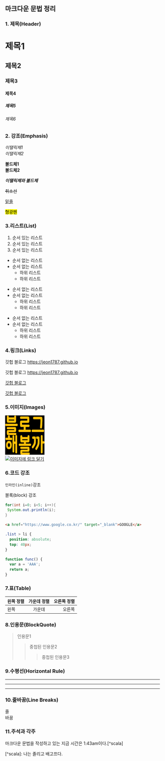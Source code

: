 ## 마크다운 문법 정리

### 1. 제목(Header)
# 제목1
## 제목2
### 제목3
#### 제목4
##### 제목5
###### 제목6

### 2. 강조(Emphasis)
*이탤릭체1*<br>
_이탤릭체2_

**볼드체1**<br>
__볼드체2__

**_이탤릭체와 볼드체_**

~~취소선~~

<u>밑줄</u>

<mark>형광펜</mark>

### 3.리스트(List)
1. 순서 있는 리스트
2. 순서 있는 리스트
3. 순서 있는 리스트

* 순서 없는 리스트
* 순서 없는 리스트
  * 하위 리스트
  * 하위 리스트

- 순서 없는 리스트
- 순서 없는 리스트
  - 하위 리스트
  - 하위 리스트

+ 순서 없는 리스트
+ 순서 없는 리스트
  + 하위 리스트
  + 하위 리스트

### 4.링크(Links)
깃헙 블로그 https://jeon1787.github.io

깃헙 블로그 <https://jeon1787.github.io>

[깃헙 블로그](https://jeon1787.github.io)

[깃헙 블로그](https://jeon1787.github.io "링크 설명")

### 5.이미지(Images)
![이미지](./블로그_해볼까.png)<br>
[![이미지에 링크 달기](https://img.shields.io/badge/Blog-jeon1787.github.io-brightgreen)](https://jeon1787.github.io)

### 6.코드 강조
`인라인(inline)`강조

블록(block) 강조
```java
for(int i=0; i<5; i++){
 System.out.println(i);
}
```

```html
<a href="https://www.google.co.kr/" target="_blank">GOOGLE</a>
```

```css
.list > li {
  position: absolute;
  top: 40px;
}
```

```javascript
function func() {
  var a = 'AAA';
  return a;
}
```

### 7.표(Table)
|왼쪽 정렬|가운데 정렬|오른쪽 정렬|
|:---|:---:|---:|
|왼쪽|가운데|오른쪽|

### 8.인용문(BlockQuote)
>인용문1
>>중첩된 인용문2
>>>중첩된 인용문3

### 9.수평선(Horizontal Rule)
***
---
___

### 10.줄바꿈(Line Breaks)
줄<br>바꿈

### 11.주석과 각주
<!--주석-->
마크다운 문법을 작성하고 있는 지금 시간은 1:43am이다.[^scala]

\[^scala]: 나는 졸리고 배고프다.
